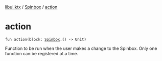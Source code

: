 [libui.ktx](../README.md) / [Spinbox](README.md) / [action](action.md)

# action

`fun action(block: `[`Spinbox`](README.md)`.() -> Unit)`

Function to be run when the user makes a change to the Spinbox.
Only one function can be registered at a time.
